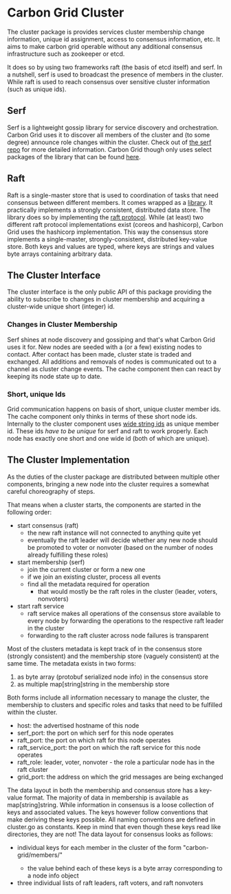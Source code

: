 # Carbon Grid Cluster

The cluster package is provides services cluster membership change information, unique id assignment, access to consensus information, etc. It aims to make carbon grid operable without any additional consensus infrastructure such as zookeeper or etcd.

It does so by using two frameworks raft (the basis of etcd itself) and serf. In a nutshell, serf is used to broadcast the presence of members in the cluster. While raft is used to reach consensus over sensitive cluster information (such as unique ids).

## Serf

Serf is a lightweight gossip library for service discovery and orchestration. Carbon Grid uses it to discover all members of the cluster and (to some degree) announce role changes within the cluster. Check out of [the serf repo](https://github.com/hashicorp/serf) for more detailed information. Carbon Grid though only uses select packages of the library that can be found [here](https://github.com/hashicorp/serf/tree/master/serf).

## Raft

Raft is a single-master store that is used to coordination of tasks that need consensus between different members. It comes wrapped as a [library](https://github.com/hashicorp/raft). It practically implements a strongly consistent, distributed data store. The library does so by implementing the [raft protocol](http://thesecretlivesofdata.com/raft/). While (at least) two different raft protocol implementations exist (coreos and hashicorp), Carbon Grid uses the hashicorp implementation. This way the consensus store implements a single-master, strongly-consistent, distributed key-value store. Both keys and values are typed, where keys are strings and values byte arrays containing arbitrary data.

## The Cluster Interface

The cluster interface is the only public API of this package providing the ability to subscribe to changes in cluster membership and acquiring a cluster-wide unique short (integer) id.

### Changes in Cluster Membership

Serf shines at node discovery and gossiping and that's what Carbon Grid uses it for. New nodes are seeded with a (or a few) existing nodes to contact. After contact has been made, cluster state is traded and exchanged. All additions and removals of nodes is communicated out to a channel as cluster change events. The cache component then can react by keeping its node state up to date.

### Short, unique Ids

Grid communication happens on basis of short, unique cluster member ids. The cache component only thinks in terms of these short node ids. Internally to the cluster component uses [wide string ids](https://github.com/oklog/ulid) as unique member id. These ids *have to be unique* for serf and raft to work properly. Each node has exactly one short and one wide id (both of which are unique).

## The Cluster Implementation

As the duties of the cluster package are distributed between multiple other components, bringing a new node into the cluster requires a somewhat careful choreography of steps.

That means when a cluster starts, the components are started in the following order:
* start consensus (raft)
  * the new raft instance will not connected to anything quite yet
  * eventually the raft leader will decide whether any new node should be promoted to voter or nonvoter (based on the number of nodes already fulfilling these roles)
* start membership (serf)
  * join the current cluster or form a new one
  * if we join an existing cluster, process all events
  * find all the metadata required for operation
    * that would mostly be the raft roles in the cluster (leader, voters, nonvoters)
* start raft service
  * raft service makes all operations of the consensus store available to every node by forwarding the operations to the respective raft leader in the cluster
  * forwarding to the raft cluster across node failures is transparent

Most of the clusters metadata is kept track of in the consensus store (strongly consistent) and the membership store (vaguely consistent) at the same time.
The metadata exists in two forms:
1. as byte array (protobuf serialized node info) in the consensus store
2. as multiple map[string]string in the membership store

Both forms include all information necessary to manage the cluster, the membership to clusters and specific roles and tasks that need to be fulfilled within the cluster.
  * host: the advertised hostname of this node
  * serf_port: the port on which serf for this node operates
  * raft_port: the port on which raft for this node operates
  * raft_service_port: the port on which the raft service for this node operates
  * raft_role: leader, voter, nonvoter - the role a particular node has in the raft cluster
  * grid_port: the address on which the grid messages are being exchanged

The data layout in both the membership and consensus store has a key-value format. The majority of data in membership is available as map[string]string. While information in consensus is a loose collection of keys and associated values. The keys however follow conventions that make deriving these keys possible. All naming conventions are defined in cluster.go as constants. Keep in mind that even though these keys read like directories, they are not! The data layout for consensus looks as follows:
* individual keys for each member in the cluster of the form "carbon-grid/members/<long member id>"
  * the value behind each of these keys is a byte array corresponding to a node info object
* three individual lists of raft leaders, raft voters, and raft nonvoters
